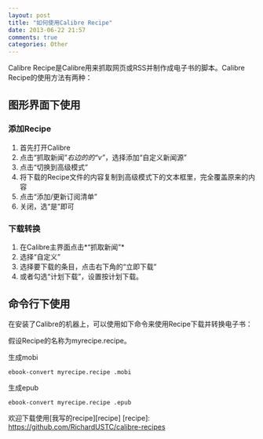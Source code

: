 ```yaml
---
layout: post
title: "如何使用Calibre Recipe"
date: 2013-06-22 21:57
comments: true
categories: Other
---
```


Calibre Recipe是Calibre用来抓取网页或RSS并制作成电子书的脚本。Calibre Recipe的使用方法有两种：
## 图形界面下使用

### 添加Recipe
1. 首先打开Calibre
2. 点击“抓取新闻”*右边的的“v”*，选择添加“自定义新闻源”
3. 点击“切换到高级模式”
4. 将下载的Recipe文件的内容复制到高级模式下的文本框里，完全覆盖原来的内容
5. 点击“添加/更新订阅清单”
6. 关闭，选“是”即可

### 下载转换
1. 在Calibre主界面点击*“抓取新闻”*
2. 选择“自定义”
3. 选择要下载的条目，点击右下角的“立即下载”
4. 或者勾选“计划下载”，设置按计划下载。

## 命令行下使用
在安装了Calibre的机器上，可以使用如下命令来使用Recipe下载并转换电子书：

假设Recipe的名称为myrecipe.recipe。

生成mobi
```
ebook-convert myrecipe.recipe .mobi
```
生成epub
```
ebook-convert myrecipe.recipe .epub
```

欢迎下载使用[我写的recipe][recipe]
[recipe]: https://github.com/RichardUSTC/calibre-recipes